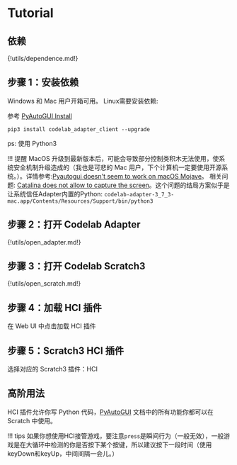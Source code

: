 # Tutorial

## 依赖

{!utils/dependence.md!}



## 步骤 1：安装依赖
Windows 和 Mac 用户开箱可用。 Linux需要安装依赖:


参考 [PyAutoGUI Install](https://pyautogui.readthedocs.io/en/latest/install.html)

`pip3 install codelab_adapter_client --upgrade`

ps: 使用 Python3

!!! 提醒
    MacOS 升级到最新版本后，可能会导致部分控制类积木无法使用，使系统安全机制升级造成的（我也是可悲的 Mac 用户，下个计算机一定要使用开源系统。）。详情参考:[Pyautogui doesn't seem to work on macOS Mojave](https://github.com/asweigart/pyautogui/issues/247)。 相关问题: [Catalina does not allow to capture the screen](https://github.com/BoboTiG/python-mss/issues/134)。这个问题的结局方案似乎是让系统信任Adapter内置的Python: `codelab-adapter-3_7_3-mac.app/Contents/Resources/Support/bin/python3`

## 步骤 2：打开 Codelab Adapter

{!utils/open_adapter.md!}

## 步骤 3：打开 Codelab Scratch3

{!utils/open_scratch.md!}

## 步骤 4：加载 HCI 插件

在 Web UI 中点击加载 HCI 插件

## 步骤 5：Scratch3 HCI 插件

选择对应的 Scratch3 插件：HCI

## 高阶用法
HCI 插件允许你写 Python 代码，[PyAutoGUI](https://pyautogui.readthedocs.io/en/latest/index.html) 文档中的所有功能你都可以在 Scratch 中使用。

!!! tips
    如果你想使用HCI接管游戏，要注意`press`是瞬间行为（一般无效），一般游戏是在大循环中检测的你是否按下某个按键，所以建议按下一段时间（使用keyDown和keyUp，中间间隔一会儿。）